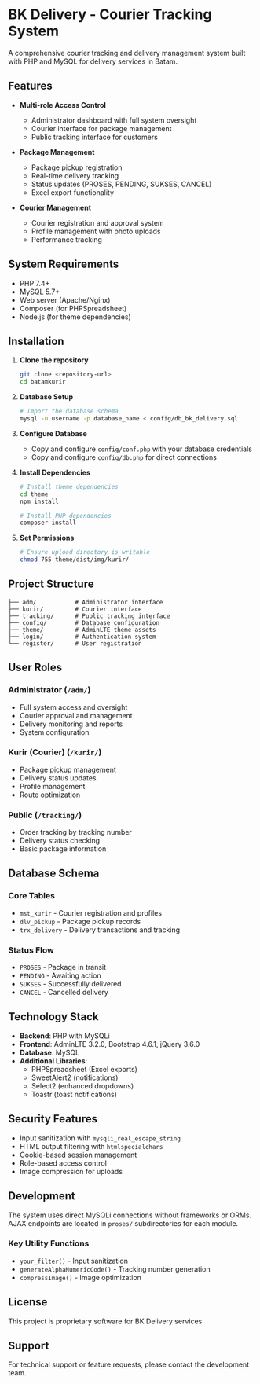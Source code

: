 # BK Delivery - Courier Tracking System

A comprehensive courier tracking and delivery management system built with PHP and MySQL for delivery services in Batam.

## Features

- **Multi-role Access Control**
  - Administrator dashboard with full system oversight
  - Courier interface for package management
  - Public tracking interface for customers

- **Package Management**
  - Package pickup registration
  - Real-time delivery tracking
  - Status updates (PROSES, PENDING, SUKSES, CANCEL)
  - Excel export functionality

- **Courier Management**
  - Courier registration and approval system
  - Profile management with photo uploads
  - Performance tracking

## System Requirements

- PHP 7.4+
- MySQL 5.7+
- Web server (Apache/Nginx)
- Composer (for PHPSpreadsheet)
- Node.js (for theme dependencies)

## Installation

1. **Clone the repository**
   ```bash
   git clone <repository-url>
   cd batamkurir
   ```

2. **Database Setup**
   ```bash
   # Import the database schema
   mysql -u username -p database_name < config/db_bk_delivery.sql
   ```

3. **Configure Database**
   - Copy and configure `config/conf.php` with your database credentials
   - Copy and configure `config/db.php` for direct connections

4. **Install Dependencies**
   ```bash
   # Install theme dependencies
   cd theme
   npm install
   
   # Install PHP dependencies
   composer install
   ```

5. **Set Permissions**
   ```bash
   # Ensure upload directory is writable
   chmod 755 theme/dist/img/kurir/
   ```

## Project Structure

```
├── adm/           # Administrator interface
├── kurir/         # Courier interface
├── tracking/      # Public tracking interface
├── config/        # Database configuration
├── theme/         # AdminLTE theme assets
├── login/         # Authentication system
└── register/      # User registration
```

## User Roles

### Administrator (`/adm/`)
- Full system access and oversight
- Courier approval and management
- Delivery monitoring and reports
- System configuration

### Kurir (Courier) (`/kurir/`)
- Package pickup management
- Delivery status updates
- Profile management
- Route optimization

### Public (`/tracking/`)
- Order tracking by tracking number
- Delivery status checking
- Basic package information

## Database Schema

### Core Tables
- `mst_kurir` - Courier registration and profiles
- `dlv_pickup` - Package pickup records
- `trx_delivery` - Delivery transactions and tracking

### Status Flow
- `PROSES` - Package in transit
- `PENDING` - Awaiting action
- `SUKSES` - Successfully delivered
- `CANCEL` - Cancelled delivery

## Technology Stack

- **Backend**: PHP with MySQLi
- **Frontend**: AdminLTE 3.2.0, Bootstrap 4.6.1, jQuery 3.6.0
- **Database**: MySQL
- **Additional Libraries**: 
  - PHPSpreadsheet (Excel exports)
  - SweetAlert2 (notifications)
  - Select2 (enhanced dropdowns)
  - Toastr (toast notifications)

## Security Features

- Input sanitization with `mysqli_real_escape_string`
- HTML output filtering with `htmlspecialchars`
- Cookie-based session management
- Role-based access control
- Image compression for uploads

## Development

The system uses direct MySQLi connections without frameworks or ORMs. AJAX endpoints are located in `proses/` subdirectories for each module.

### Key Utility Functions
- `your_filter()` - Input sanitization
- `generateAlphaNumericCode()` - Tracking number generation
- `compressImage()` - Image optimization

## License

This project is proprietary software for BK Delivery services.

## Support

For technical support or feature requests, please contact the development team.
